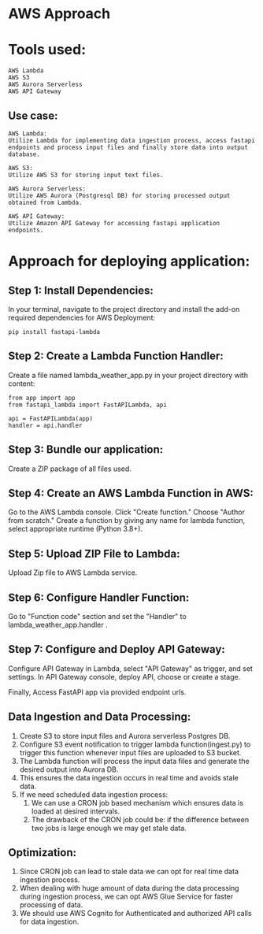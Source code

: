 # AWS Approach

# Tools used:
```
AWS Lambda
AWS S3
AWS Aurora Serverless
AWS API Gateway
```
## Use case:
```
AWS Lambda:
Utilize Lambda for implementing data ingestion process, access fastapi endpoints and process input files and finally store data into output database.   

AWS S3:
Utilize AWS S3 for storing input text files.

AWS Aurora Serverless:
Utilize AWS Aurora (Postgresql DB) for storing processed output obtained from Lambda.

AWS API Gateway:
Utilize Amazon API Gateway for accessing fastapi application endpoints.
```
# Approach for deploying application:

## Step 1: Install Dependencies:
In your terminal, navigate to the project directory and install the add-on required dependencies for AWS Deployment:

```
pip install fastapi-lambda
```

## Step 2: Create a Lambda Function Handler:
Create a file named lambda_weather_app.py in your project directory with content:

```
from app import app
from fastapi_lambda import FastAPILambda, api

api = FastAPILambda(app)
handler = api.handler
```

## Step 3: Bundle our application:
Create a ZIP package of all files used.

## Step 4: Create an AWS Lambda Function in AWS:
Go to the AWS Lambda console.
Click "Create function."
Choose "Author from scratch."
Create a function by giving any name for lambda function, select appropriate runtime (Python 3.8+).

## Step 5: Upload ZIP File to Lambda:
Upload Zip file to AWS Lambda service.

## Step 6: Configure Handler Function:
Go to "Function code" section and set the "Handler" to lambda_weather_app.handler .

## Step 7: Configure and Deploy API Gateway:
Configure API Gateway in Lambda, select "API Gateway" as trigger, and set settings. In API Gateway console, deploy API, choose or create a stage. 

Finally, Access FastAPI app via provided endpoint urls.


## Data Ingestion and Data Processing:
1. Create S3 to store input files and Aurora serverless Postgres DB.
2. Configure S3 event notification to trigger lambda function(ingest.py) to trigger this function whenever input files are uploaded to S3 bucket.
3. The Lambda function will process the input data files and generate the desired output into Aurora DB.
4. This ensures the data ingestion occurs in real time and avoids stale data.
5. If we need scheduled data ingestion process:
    1. We can use a CRON job based mechanism which ensures data is loaded at desired intervals.
   2. The drawback of the CRON job could be: if the difference between two jobs is large enough we may get stale data.

## Optimization:
1. Since CRON job can lead to stale data we can opt for real time data ingestion process.
2. When dealing with huge amount of data during the data processing during ingestion process, we can opt AWS Glue Service for faster processing of data.
3. We should use AWS Cognito for Authenticated and authorized API calls for data ingestion.